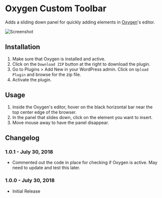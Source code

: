 # Oxygen Custom Toolbar #

Adds a sliding down panel for quickly adding elements in [Oxygen](http://oxygenbuilder.com/)'s editor.

![Screenshot](https://i0.wp.com/wpdevdesign.com/wp-content/uploads/2018/07/custom-oxygen-toolbar-open.png?w=1680&ssl=1)

## Installation ##

1. Make sure that Oxygen is installed and active.
2. Click on the `Download ZIP` button at the right to download the plugin.
3. Go to Plugins > Add New in your WordPress admin. Click on `Upload Plugin` and browse for the zip file.
4. Activate the plugin.

## Usage ##

1. Inside the Oxygen's editor, hover on the black horizontal bar near the top center edge of the browser.
2. In the panel that slides down, click on the element you want to insert.
3. Move mouse away to have the panel disappear.

## Changelog ##

### 1.0.1 - July 30, 2018 ###
* Commented out the code in place for checking if Oxygen is active. May need to update and test this later.

### 1.0.0 - July 30, 2018 ###
* Initial Release
